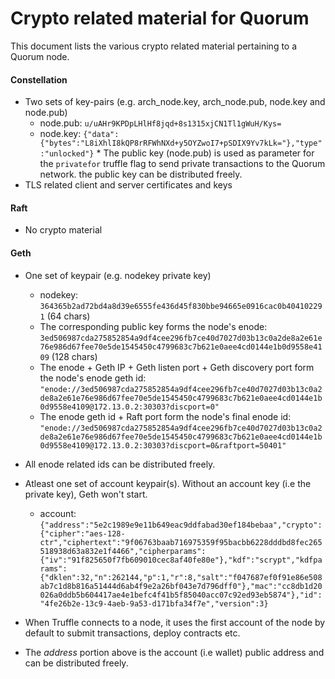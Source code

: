 # Crypto related material for Quorum

This document lists the various crypto related material pertaining to a Quorum node.

#### Constellation
   * Two sets of key-pairs (e.g. arch_node.key,  arch_node.pub,  node.key and node.pub)
      * node.pub: ```u/uAHr9KPDpLHlHf8jqd+8s1315xjCN1Tl1gWuH/Kys=```
      * node.key: ```{"data":{"bytes":"L8iXhlI8kQP8rRFWhNXd+y5OYZwoI7+pSDIX9Yv7kLk="},"type":"unlocked"}```
    * The public key (node.pub) is used as parameter for the ```privatefor``` truffle flag to send private transactions to the Quorum network. the public key can be distributed freely.
   * TLS related client and server certificates and keys

#### Raft
   * No crypto material

#### Geth
   * One set of keypair (e.g. nodekey private key)
      * nodekey: ```364365b2ad72bd4a8d39e6555fe436d45f830bbe94665e0916cac0b404102291``` (64 chars)
      * The corresponding public key forms the node's enode: ```3ed506987cda275852854a9df4cee296fb7ce40d7027d03b13c0a2de8a2e61e76e986d67fee70e5de1545450c4799683c7b621e0aee4cd0144e1b0d9558e4109``` (128 chars)  
      * The enode + Geth IP + Geth listen port + Geth discovery port form the node's enode geth id: ```"enode://3ed506987cda275852854a9df4cee296fb7ce40d7027d03b13c0a2de8a2e61e76e986d67fee70e5de1545450c4799683c7b621e0aee4cd0144e1b0d9558e4109@172.13.0.2:30303?discport=0"```
      * The enode geth id + Raft port form the node's final enode id: 
```"enode://3ed506987cda275852854a9df4cee296fb7ce40d7027d03b13c0a2de8a2e61e76e986d67fee70e5de1545450c4799683c7b621e0aee4cd0144e1b0d9558e4109@172.13.0.2:30303?discport=0&raftport=50401"```

   * All enode related ids can be distributed freely.

   *  Atleast one set of account keypair(s). Without an account key (i.e the private key), Geth won't start.
      *  account: ```{"address":"5e2c1989e9e11b649eac9ddfabad30ef184bebaa","crypto":{"cipher":"aes-128-ctr","ciphertext":"9f06763baab716975359f95bacbb6228dddbd8fec265518938d63a832e1f4466","cipherparams":{"iv":"91f825650f7fb609010cec8af40fe80e"},"kdf":"scrypt","kdfparams":{"dklen":32,"n":262144,"p":1,"r":8,"salt":"f047687ef0f91e86e508ab7c1d8b816a51444d6ab4f9e2a26bf043e7d796dff0"},"mac":"cc8db1d20026a0ddb5b604417ae4e1befc4f41b5f85040acc07c92ed93eb5874"},"id":"4fe26b2e-13c9-4aeb-9a53-d171bfa34f7e","version":3}```

   *  When Truffle connects to a node, it uses the first account of the node by default to submit transactions, deploy contracts etc.

   *  The *address* portion above is the account (i.e wallet) public address and can be distributed freely.